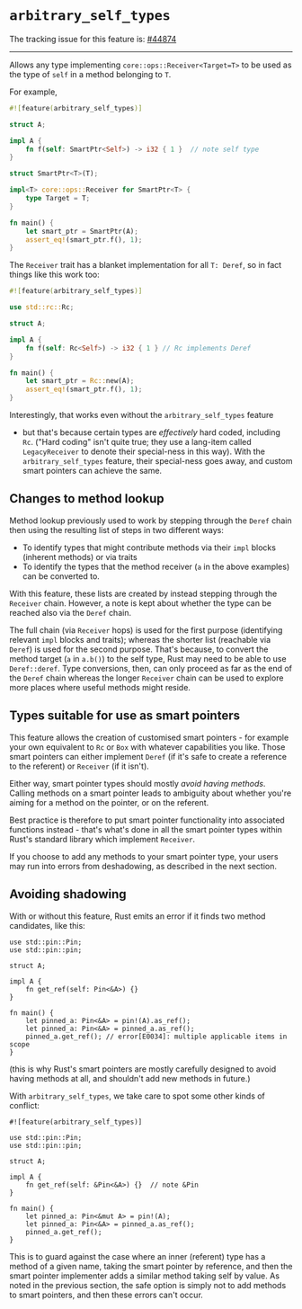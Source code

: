 # `arbitrary_self_types`

The tracking issue for this feature is: [#44874]

[#44874]: https://github.com/rust-lang/rust/issues/44874

------------------------

Allows any type implementing `core::ops::Receiver<Target=T>` to be used as the type
of `self` in a method belonging to `T`.

For example,

```rust
#![feature(arbitrary_self_types)]

struct A;

impl A {
    fn f(self: SmartPtr<Self>) -> i32 { 1 }  // note self type
}

struct SmartPtr<T>(T);

impl<T> core::ops::Receiver for SmartPtr<T> {
    type Target = T;
}

fn main() {
    let smart_ptr = SmartPtr(A);
    assert_eq!(smart_ptr.f(), 1);
}
```

The `Receiver` trait has a blanket implementation for all `T: Deref`, so in fact
things like this work too:

```rust
#![feature(arbitrary_self_types)]

use std::rc::Rc;

struct A;

impl A {
    fn f(self: Rc<Self>) -> i32 { 1 } // Rc implements Deref
}

fn main() {
    let smart_ptr = Rc::new(A);
    assert_eq!(smart_ptr.f(), 1);
}
```

Interestingly, that works even without the `arbitrary_self_types` feature
- but that's because certain types are _effectively_ hard coded, including
`Rc`. ("Hard coding" isn't quite true; they use a lang-item called
`LegacyReceiver` to denote their special-ness in this way). With the
`arbitrary_self_types` feature, their special-ness goes away, and custom
smart pointers can achieve the same.

## Changes to method lookup

Method lookup previously used to work by stepping through the `Deref`
chain then using the resulting list of steps in two different ways:

* To identify types that might contribute methods via their `impl`
  blocks (inherent methods) or via traits
* To identify the types that the method receiver (`a` in the above
  examples) can be converted to.

With this feature, these lists are created by instead stepping through
the `Receiver` chain. However, a note is kept about whether the type
can be reached also via the `Deref` chain.

The full chain (via `Receiver` hops) is used for the first purpose
(identifying relevant `impl` blocks and traits); whereas the shorter
list (reachable via `Deref`) is used for the second purpose. That's
because, to convert the method target (`a` in `a.b()`) to the self
type, Rust may need to be able to use `Deref::deref`. Type conversions,
then, can only proceed as far as the end of the `Deref` chain whereas
the longer `Receiver` chain can be used to explore more places where
useful methods might reside.

## Types suitable for use as smart pointers

This feature allows the creation of customised smart pointers - for example
your own equivalent to `Rc` or `Box` with whatever capabilities you like.
Those smart pointers can either implement `Deref` (if it's safe to
create a reference to the referent) or `Receiver` (if it isn't).

Either way, smart pointer types should mostly _avoid having methods_.
Calling methods on a smart pointer leads to ambiguity about whether you're
aiming for a method on the pointer, or on the referent.

Best practice is therefore to put smart pointer functionality into
associated functions instead - that's what's done in all the smart pointer
types within Rust's standard library which implement `Receiver`.

If you choose to add any methods to your smart pointer type, your users
may run into errors from deshadowing, as described in the next section.

## Avoiding shadowing

With or without this feature, Rust emits an error if it finds two method
candidates, like this:

```rust,compile_fail
use std::pin::Pin;
use std::pin::pin;

struct A;

impl A {
    fn get_ref(self: Pin<&A>) {}
}

fn main() {
    let pinned_a: Pin<&A> = pin!(A).as_ref();
    let pinned_a: Pin<&A> = pinned_a.as_ref();
    pinned_a.get_ref(); // error[E0034]: multiple applicable items in scope
}
```

(this is why Rust's smart pointers are mostly carefully designed to avoid
having methods at all, and shouldn't add new methods in future.)

With `arbitrary_self_types`, we take care to spot some other kinds of
conflict:

```rust,compile_fail
#![feature(arbitrary_self_types)]

use std::pin::Pin;
use std::pin::pin;

struct A;

impl A {
    fn get_ref(self: &Pin<&A>) {}  // note &Pin
}

fn main() {
    let pinned_a: Pin<&mut A> = pin!(A);
    let pinned_a: Pin<&A> = pinned_a.as_ref();
    pinned_a.get_ref();
}
```

This is to guard against the case where an inner (referent) type has a
method of a given name, taking the smart pointer by reference, and then
the smart pointer implementer adds a similar method taking self by value.
As noted in the previous section, the safe option is simply
not to add methods to smart pointers, and then these errors can't occur.
